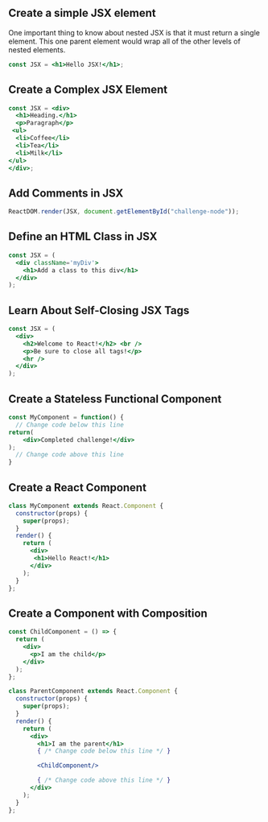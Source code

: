 ## Create a simple JSX element
One important thing to know about nested JSX is that it must return a single element.
This one parent element would wrap all of the other levels of nested elements.
```jsx
const JSX = <h1>Hello JSX!</h1>;
```

## Create a Complex JSX Element
```jsx
const JSX = <div>
  <h1>Heading.</h1>
  <p>Paragraph</p>
 <ul>
  <li>Coffee</li>
  <li>Tea</li>
  <li>Milk</li>
</ul>
</div>;  
```

## Add Comments in JSX
```jsx
ReactDOM.render(JSX, document.getElementById("challenge-node"));
```

## Define an HTML Class in JSX
```jsx
const JSX = (
  <div className='myDiv'>
    <h1>Add a class to this div</h1>
  </div>
);
```

## Learn About Self-Closing JSX Tags
```jsx
const JSX = (
  <div>
    <h2>Welcome to React!</h2> <br />
    <p>Be sure to close all tags!</p>
    <hr />
  </div>
);
```

## Create a Stateless Functional Component
```jsx
const MyComponent = function() {
  // Change code below this line
return(
    <div>Completed challenge!</div>
);
  // Change code above this line
}
```

## Create a React Component
```jsx
class MyComponent extends React.Component {
  constructor(props) {
    super(props);
  }
  render() {
    return (
      <div>
       <h1>Hello React!</h1>
      </div>
    );
  }
};
```

## Create a Component with Composition
```jsx
const ChildComponent = () => {
  return (
    <div>
      <p>I am the child</p>
    </div>
  );
};

class ParentComponent extends React.Component {
  constructor(props) {
    super(props);
  }
  render() {
    return (
      <div>
        <h1>I am the parent</h1>
        { /* Change code below this line */ }

        <ChildComponent/>

        { /* Change code above this line */ }
      </div>
    );
  }
};
```

```



